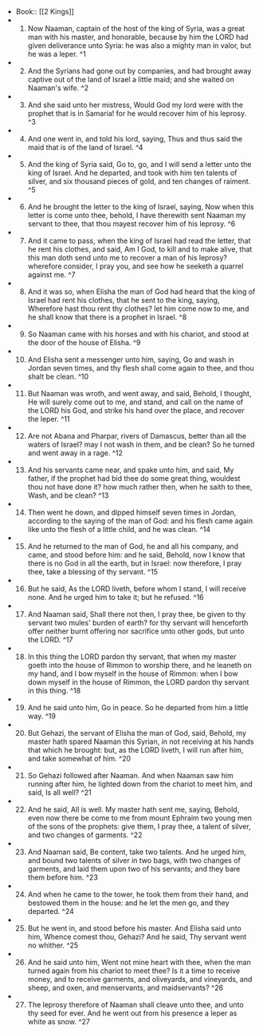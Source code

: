 - Book:: [[2 Kings]]
- 1. Now Naaman, captain of the host of the king of Syria, was a great man with his master, and honorable, because by him the LORD had given deliverance unto Syria: he was also a mighty man in valor, but he was a leper. ^1
- 2. And the Syrians had gone out by companies, and had brought away captive out of the land of Israel a little maid; and she waited on Naaman's wife. ^2
- 3. And she said unto her mistress, Would God my lord were with the prophet that is in Samaria! for he would recover him of his leprosy. ^3
- 4. And one went in, and told his lord, saying, Thus and thus said the maid that is of the land of Israel. ^4
- 5. And the king of Syria said, Go to, go, and I will send a letter unto the king of Israel. And he departed, and took with him ten talents of silver, and six thousand pieces of gold, and ten changes of raiment. ^5
- 6. And he brought the letter to the king of Israel, saying, Now when this letter is come unto thee, behold, I have therewith sent Naaman my servant to thee, that thou mayest recover him of his leprosy. ^6
- 7. And it came to pass, when the king of Israel had read the letter, that he rent his clothes, and said, Am I God, to kill and to make alive, that this man doth send unto me to recover a man of his leprosy? wherefore consider, I pray you, and see how he seeketh a quarrel against me. ^7
- 8. And it was so, when Elisha the man of God had heard that the king of Israel had rent his clothes, that he sent to the king, saying, Wherefore hast thou rent thy clothes? let him come now to me, and he shall know that there is a prophet in Israel. ^8
- 9. So Naaman came with his horses and with his chariot, and stood at the door of the house of Elisha. ^9
- 10. And Elisha sent a messenger unto him, saying, Go and wash in Jordan seven times, and thy flesh shall come again to thee, and thou shalt be clean. ^10
- 11. But Naaman was wroth, and went away, and said, Behold, I thought, He will surely come out to me, and stand, and call on the name of the LORD his God, and strike his hand over the place, and recover the leper. ^11
- 12. Are not Abana and Pharpar, rivers of Damascus, better than all the waters of Israel? may I not wash in them, and be clean? So he turned and went away in a rage. ^12
- 13. And his servants came near, and spake unto him, and said, My father, if the prophet had bid thee do some great thing, wouldest thou not have done it? how much rather then, when he saith to thee, Wash, and be clean? ^13
- 14. Then went he down, and dipped himself seven times in Jordan, according to the saying of the man of God: and his flesh came again like unto the flesh of a little child, and he was clean. ^14
- 15. And he returned to the man of God, he and all his company, and came, and stood before him: and he said, Behold, now I know that there is no God in all the earth, but in Israel: now therefore, I pray thee, take a blessing of thy servant. ^15
- 16. But he said, As the LORD liveth, before whom I stand, I will receive none. And he urged him to take it; but he refused. ^16
- 17. And Naaman said, Shall there not then, I pray thee, be given to thy servant two mules' burden of earth? for thy servant will henceforth offer neither burnt offering nor sacrifice unto other gods, but unto the LORD. ^17
- 18. In this thing the LORD pardon thy servant, that when my master goeth into the house of Rimmon to worship there, and he leaneth on my hand, and I bow myself in the house of Rimmon: when I bow down myself in the house of Rimmon, the LORD pardon thy servant in this thing. ^18
- 19. And he said unto him, Go in peace. So he departed from him a little way. ^19
- 20. But Gehazi, the servant of Elisha the man of God, said, Behold, my master hath spared Naaman this Syrian, in not receiving at his hands that which he brought: but, as the LORD liveth, I will run after him, and take somewhat of him. ^20
- 21. So Gehazi followed after Naaman. And when Naaman saw him running after him, he lighted down from the chariot to meet him, and said, Is all well? ^21
- 22. And he said, All is well. My master hath sent me, saying, Behold, even now there be come to me from mount Ephraim two young men of the sons of the prophets: give them, I pray thee, a talent of silver, and two changes of garments. ^22
- 23. And Naaman said, Be content, take two talents. And he urged him, and bound two talents of silver in two bags, with two changes of garments, and laid them upon two of his servants; and they bare them before him. ^23
- 24. And when he came to the tower, he took them from their hand, and bestowed them in the house: and he let the men go, and they departed. ^24
- 25. But he went in, and stood before his master. And Elisha said unto him, Whence comest thou, Gehazi? And he said, Thy servant went no whither. ^25
- 26. And he said unto him, Went not mine heart with thee, when the man turned again from his chariot to meet thee? Is it a time to receive money, and to receive garments, and oliveyards, and vineyards, and sheep, and oxen, and menservants, and maidservants? ^26
- 27. The leprosy therefore of Naaman shall cleave unto thee, and unto thy seed for ever. And he went out from his presence a leper as white as snow. ^27
